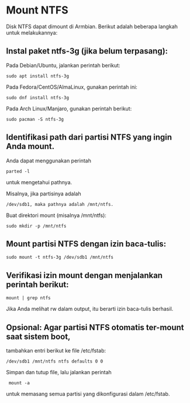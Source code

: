# Mount NTFS
Disk NTFS dapat dimount di Armbian. Berikut adalah beberapa langkah untuk melakukannya:

## Instal paket ntfs-3g (jika belum terpasang):
Pada Debian/Ubuntu, jalankan perintah berikut:
```
sudo apt install ntfs-3g
```

Pada Fedora/CentOS/AlmaLinux, gunakan perintah ini:
```
sudo dnf install ntfs-3g
```

Pada Arch Linux/Manjaro, gunakan perintah berikut:
```
sudo pacman -S ntfs-3g
```

## Identifikasi path dari partisi NTFS yang ingin Anda mount. 
Anda dapat menggunakan perintah 
```
parted -l 
```
untuk mengetahui pathnya. 

Misalnya, jika partisinya adalah 
```
/dev/sdb1, maka pathnya adalah /mnt/ntfs.
```

Buat direktori mount (misalnya /mnt/ntfs):
```
sudo mkdir -p /mnt/ntfs
```

## Mount partisi NTFS dengan izin baca-tulis:
```
sudo mount -t ntfs-3g /dev/sdb1 /mnt/ntfs
```

## Verifikasi izin mount dengan menjalankan perintah berikut:
```
mount | grep ntfs
```

Jika Anda melihat rw dalam output, itu berarti izin baca-tulis berhasil.

## Opsional: Agar partisi NTFS otomatis ter-mount saat sistem boot, 
tambahkan entri berikut ke file /etc/fstab:
```
/dev/sdb1 /mnt/ntfs ntfs defaults 0 0
```

Simpan dan tutup file, lalu jalankan perintah
```
 mount -a 
```
untuk memasang semua partisi yang dikonfigurasi dalam /etc/fstab.